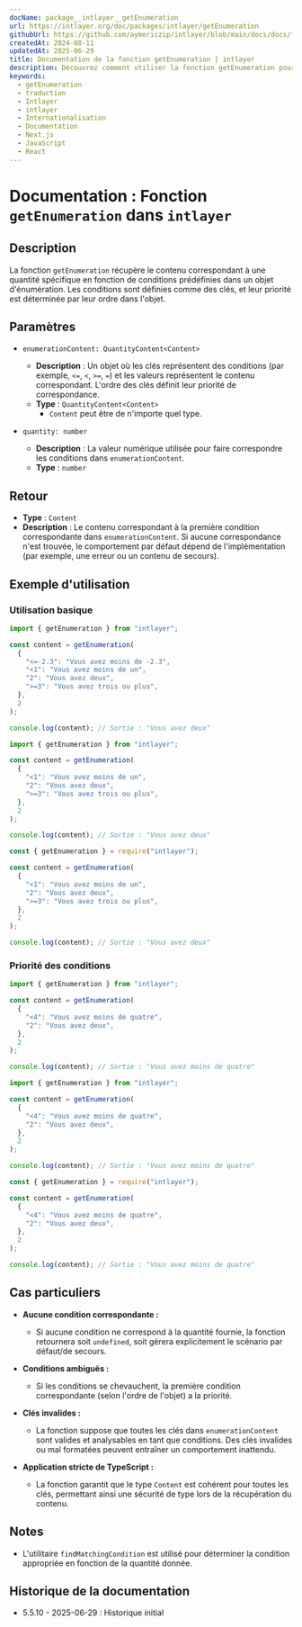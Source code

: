 ```yaml
---
docName: package__intlayer__getEnumeration
url: https://intlayer.org/doc/packages/intlayer/getEnumeration
githubUrl: https://github.com/aymericzip/intlayer/blob/main/docs/docs/fr/packages/intlayer/getEnumeration.md
createdAt: 2024-08-11
updatedAt: 2025-06-29
title: Documentation de la fonction getEnumeration | intlayer
description: Découvrez comment utiliser la fonction getEnumeration pour le package intlayer
keywords:
  - getEnumeration
  - traduction
  - Intlayer
  - intlayer
  - Internationalisation
  - Documentation
  - Next.js
  - JavaScript
  - React
---
```


# Documentation : Fonction `getEnumeration` dans `intlayer`

## Description

La fonction `getEnumeration` récupère le contenu correspondant à une quantité spécifique en fonction de conditions prédéfinies dans un objet d'énumération. Les conditions sont définies comme des clés, et leur priorité est déterminée par leur ordre dans l'objet.

## Paramètres

- `enumerationContent: QuantityContent<Content>`

  - **Description** : Un objet où les clés représentent des conditions (par exemple, `<=`, `<`, `>=`, `=`) et les valeurs représentent le contenu correspondant. L'ordre des clés définit leur priorité de correspondance.
  - **Type** : `QuantityContent<Content>`
    - `Content` peut être de n'importe quel type.

- `quantity: number`

  - **Description** : La valeur numérique utilisée pour faire correspondre les conditions dans `enumerationContent`.
  - **Type** : `number`

## Retour

- **Type** : `Content`
- **Description** : Le contenu correspondant à la première condition correspondante dans `enumerationContent`. Si aucune correspondance n'est trouvée, le comportement par défaut dépend de l'implémentation (par exemple, une erreur ou un contenu de secours).

## Exemple d'utilisation

### Utilisation basique

```typescript codeFormat="typescript"
import { getEnumeration } from "intlayer";

const content = getEnumeration(
  {
    "<=-2.3": "Vous avez moins de -2.3",
    "<1": "Vous avez moins de un",
    "2": "Vous avez deux",
    ">=3": "Vous avez trois ou plus",
  },
  2
);

console.log(content); // Sortie : "Vous avez deux"
```

```javascript codeFormat="esm"
import { getEnumeration } from "intlayer";

const content = getEnumeration(
  {
    "<1": "Vous avez moins de un",
    "2": "Vous avez deux",
    ">=3": "Vous avez trois ou plus",
  },
  2
);

console.log(content); // Sortie : "Vous avez deux"
```

```javascript codeFormat="commonjs"
const { getEnumeration } = require("intlayer");

const content = getEnumeration(
  {
    "<1": "Vous avez moins de un",
    "2": "Vous avez deux",
    ">=3": "Vous avez trois ou plus",
  },
  2
);

console.log(content); // Sortie : "Vous avez deux"
```

### Priorité des conditions

```typescript codeFormat="typescript"
import { getEnumeration } from "intlayer";

const content = getEnumeration(
  {
    "<4": "Vous avez moins de quatre",
    "2": "Vous avez deux",
  },
  2
);

console.log(content); // Sortie : "Vous avez moins de quatre"
```

```javascript codeFormat="esm"
import { getEnumeration } from "intlayer";

const content = getEnumeration(
  {
    "<4": "Vous avez moins de quatre",
    "2": "Vous avez deux",
  },
  2
);

console.log(content); // Sortie : "Vous avez moins de quatre"
```

```javascript codeFormat="commonjs"
const { getEnumeration } = require("intlayer");

const content = getEnumeration(
  {
    "<4": "Vous avez moins de quatre",
    "2": "Vous avez deux",
  },
  2
);

console.log(content); // Sortie : "Vous avez moins de quatre"
```

## Cas particuliers

- **Aucune condition correspondante :**

  - Si aucune condition ne correspond à la quantité fournie, la fonction retournera soit `undefined`, soit gérera explicitement le scénario par défaut/de secours.

- **Conditions ambiguës :**

  - Si les conditions se chevauchent, la première condition correspondante (selon l'ordre de l'objet) a la priorité.

- **Clés invalides :**

  - La fonction suppose que toutes les clés dans `enumerationContent` sont valides et analysables en tant que conditions. Des clés invalides ou mal formatées peuvent entraîner un comportement inattendu.

- **Application stricte de TypeScript :**
  - La fonction garantit que le type `Content` est cohérent pour toutes les clés, permettant ainsi une sécurité de type lors de la récupération du contenu.

## Notes

- L'utilitaire `findMatchingCondition` est utilisé pour déterminer la condition appropriée en fonction de la quantité donnée.

## Historique de la documentation

- 5.5.10 - 2025-06-29 : Historique initial
